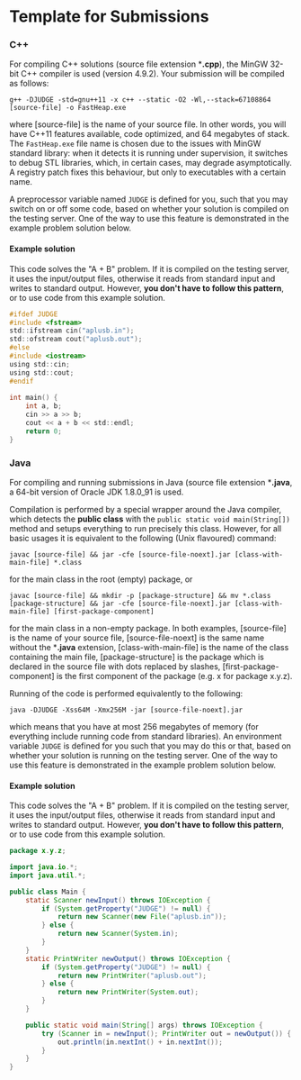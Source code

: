 # Template for Submissions

### C++

For compiling C++ solutions (source file extension ***.cpp**), the MinGW 32-bit C++ compiler is used (version 4.9.2). Your submission will be compiled as follows:

`g++ -DJUDGE -std=gnu++11 -x c++ --static -O2 -Wl,--stack=67108864 [source-file] -o FastHeap.exe`

where [source-file] is the name of your source file. In other words, you will have C++11 features available, code optimized, and 64 megabytes of stack. The `FastHeap.exe` file name is chosen due to the issues with MinGW standard library: when it detects it is running under supervision, it switches to debug STL libraries, which, in certain cases, may degrade asymptotically. A registry patch fixes this behaviour, but only to executables with a certain name.

A preprocessor variable named `JUDGE` is defined for you, such that you may switch on or off some code, based on whether your solution is compiled on the testing server. One of the way to use this feature is demonstrated in the example problem solution below.

#### Example solution

This code solves the "A + B" problem. If it is compiled on the testing server, it uses the input/output files, otherwise it reads from standard input and writes to standard output. However, **you don't have to follow this pattern**, or to use code from this example solution.

```c
#ifdef JUDGE
#include <fstream>
std::ifstream cin("aplusb.in");
std::ofstream cout("aplusb.out");
#else
#include <iostream>
using std::cin;
using std::cout;
#endif
  
int main() {
    int a, b;
    cin >> a >> b;
    cout << a + b << std::endl;
    return 0;
}
```

### Java

For compiling and running submissions in Java (source file extension ***.java**, a 64-bit version of Oracle JDK 1.8.0_91 is used.

Compilation is performed by a special wrapper around the Java compiler, which detects the **public class** with the `public static void main(String[])` method and setups everything to run precisely this class. However, for all basic usages it is equivalent to the following (Unix flavoured) command:

`javac [source-file] && jar -cfe [source-file-noext].jar [class-with-main-file] *.class`

for the main class in the root (empty) package, or

`javac [source-file] && mkdir -p [package-structure] && mv *.class [package-structure] && jar -cfe [source-file-noext].jar [class-with-main-file] [first-package-component]`

for the main class in a non-empty package. In both examples, [source-file] is the name of your source file, [source-file-noext] is the same name without the ***.java** extension, [class-with-main-file] is the name of the class containing the main file, [package-structure] is the package which is declared in the source file with dots replaced by slashes, [first-package-component] is the first component of the package (e.g. x for package x.y.z).

Running of the code is performed equivalently to the following:

`java -DJUDGE -Xss64M -Xmx256M -jar [source-file-noext].jar`

which means that you have at most 256 megabytes of memory (for everything include running code from standard libraries). An environment variable `JUDGE` is defined for you such that you may do this or that, based on whether your solution is running on the testing server. One of the way to use this feature is demonstrated in the example problem solution below.

#### Example solution

This code solves the "A + B" problem. If it is compiled on the testing server, it uses the input/output files, otherwise it reads from standard input and writes to standard output. However, **you don't have to follow this pattern**, or to use code from this example solution.

```java
package x.y.z;

import java.io.*;
import java.util.*;

public class Main {
    static Scanner newInput() throws IOException {
        if (System.getProperty("JUDGE") != null) {
            return new Scanner(new File("aplusb.in"));
        } else {
            return new Scanner(System.in);
        }
    }
    static PrintWriter newOutput() throws IOException {
        if (System.getProperty("JUDGE") != null) {
            return new PrintWriter("aplusb.out");
        } else {
            return new PrintWriter(System.out);
        }
    }

    public static void main(String[] args) throws IOException {
        try (Scanner in = newInput(); PrintWriter out = newOutput()) {
            out.println(in.nextInt() + in.nextInt());
        }
    }
}
```

